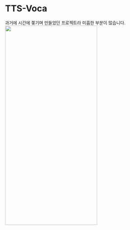 # TTS-Voca

<div>과거에 시간에 쫒기며 만들었던 프로젝트라 미흡한 부분이 많습니다.</div>
<img src="https://user-images.githubusercontent.com/37468032/174878453-5022a973-6fac-4f2b-a682-77c986c52728.PNG" width="300" height="649.6">

